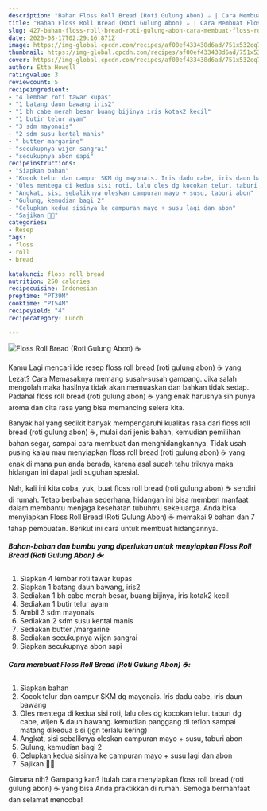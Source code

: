 ```yaml
---
description: "Bahan Floss Roll Bread (Roti Gulung Abon) ☕ | Cara Membuat Floss Roll Bread (Roti Gulung Abon) ☕ Yang Enak dan Simpel"
title: "Bahan Floss Roll Bread (Roti Gulung Abon) ☕ | Cara Membuat Floss Roll Bread (Roti Gulung Abon) ☕ Yang Enak dan Simpel"
slug: 427-bahan-floss-roll-bread-roti-gulung-abon-cara-membuat-floss-roll-bread-roti-gulung-abon-yang-enak-dan-simpel
date: 2020-08-17T02:29:16.871Z
image: https://img-global.cpcdn.com/recipes/af00ef433438d6ad/751x532cq70/floss-roll-bread-roti-gulung-abon-☕-foto-resep-utama.jpg
thumbnail: https://img-global.cpcdn.com/recipes/af00ef433438d6ad/751x532cq70/floss-roll-bread-roti-gulung-abon-☕-foto-resep-utama.jpg
cover: https://img-global.cpcdn.com/recipes/af00ef433438d6ad/751x532cq70/floss-roll-bread-roti-gulung-abon-☕-foto-resep-utama.jpg
author: Etta Howell
ratingvalue: 3
reviewcount: 5
recipeingredient:
- "4 lembar roti tawar kupas"
- "1 batang daun bawang iris2"
- "1 bh cabe merah besar buang bijinya iris kotak2 kecil"
- "1 butir telur ayam"
- "3 sdm mayonais"
- "2 sdm susu kental manis"
- " butter margarine"
- "secukupnya wijen sangrai"
- "secukupnya abon sapi"
recipeinstructions:
- "Siapkan bahan"
- "Kocok telur dan campur SKM dg mayonais. Iris dadu cabe, iris daun bawang"
- "Oles mentega di kedua sisi roti, lalu oles dg kocokan telur. taburi dg cabe, wijen &amp; daun bawang. kemudian panggang di teflon sampai matang dikedua sisi (jgn terlalu kering)"
- "Angkat, sisi sebaliknya oleskan campuran mayo + susu, taburi abon"
- "Gulung, kemudian bagi 2"
- "Celupkan kedua sisinya ke campuran mayo + susu lagi dan abon"
- "Sajikan 🥰🥰"
categories:
- Resep
tags:
- floss
- roll
- bread

katakunci: floss roll bread 
nutrition: 250 calories
recipecuisine: Indonesian
preptime: "PT39M"
cooktime: "PT54M"
recipeyield: "4"
recipecategory: Lunch

---
```



![Floss Roll Bread (Roti Gulung Abon) ☕](https://img-global.cpcdn.com/recipes/af00ef433438d6ad/751x532cq70/floss-roll-bread-roti-gulung-abon-☕-foto-resep-utama.jpg)

Kamu Lagi mencari ide resep floss roll bread (roti gulung abon) ☕ yang Lezat? Cara Memasaknya memang susah-susah gampang. Jika salah mengolah maka hasilnya tidak akan memuaskan dan bahkan tidak sedap. Padahal floss roll bread (roti gulung abon) ☕ yang enak harusnya sih punya aroma dan cita rasa yang bisa memancing selera kita.

Banyak hal yang sedikit banyak mempengaruhi kualitas rasa dari floss roll bread (roti gulung abon) ☕, mulai dari jenis bahan, kemudian pemilihan bahan segar, sampai cara membuat dan menghidangkannya. Tidak usah pusing kalau mau menyiapkan floss roll bread (roti gulung abon) ☕ yang enak di mana pun anda berada, karena asal sudah tahu triknya maka hidangan ini dapat jadi suguhan spesial.




Nah, kali ini kita coba, yuk, buat floss roll bread (roti gulung abon) ☕ sendiri di rumah. Tetap berbahan sederhana, hidangan ini bisa memberi manfaat dalam membantu menjaga kesehatan tubuhmu sekeluarga. Anda bisa menyiapkan Floss Roll Bread (Roti Gulung Abon) ☕ memakai 9 bahan dan 7 tahap pembuatan. Berikut ini cara untuk membuat hidangannya.

<!--inarticleads1-->

##### Bahan-bahan dan bumbu yang diperlukan untuk menyiapkan Floss Roll Bread (Roti Gulung Abon) ☕:

1. Siapkan 4 lembar roti tawar kupas
1. Siapkan 1 batang daun bawang, iris2
1. Sediakan 1 bh cabe merah besar, buang bijinya, iris kotak2 kecil
1. Sediakan 1 butir telur ayam
1. Ambil 3 sdm mayonais
1. Sediakan 2 sdm susu kental manis
1. Sediakan  butter /margarine
1. Sediakan secukupnya wijen sangrai
1. Siapkan secukupnya abon sapi




<!--inarticleads2-->

##### Cara membuat Floss Roll Bread (Roti Gulung Abon) ☕:

1. Siapkan bahan
1. Kocok telur dan campur SKM dg mayonais. Iris dadu cabe, iris daun bawang
1. Oles mentega di kedua sisi roti, lalu oles dg kocokan telur. taburi dg cabe, wijen &amp; daun bawang. kemudian panggang di teflon sampai matang dikedua sisi (jgn terlalu kering)
1. Angkat, sisi sebaliknya oleskan campuran mayo + susu, taburi abon
1. Gulung, kemudian bagi 2
1. Celupkan kedua sisinya ke campuran mayo + susu lagi dan abon
1. Sajikan 🥰🥰




Gimana nih? Gampang kan? Itulah cara menyiapkan floss roll bread (roti gulung abon) ☕ yang bisa Anda praktikkan di rumah. Semoga bermanfaat dan selamat mencoba!
